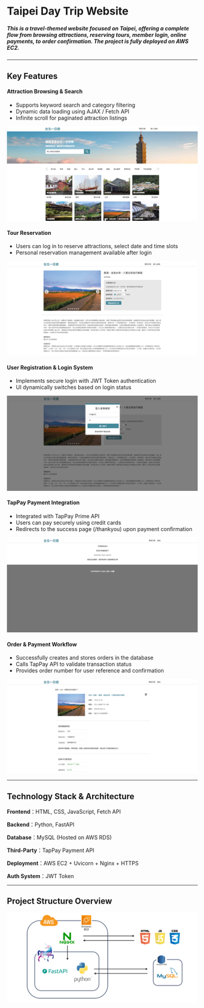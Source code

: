 # Taipei Day Trip Website

##### This is a travel-themed website focused on Taipei, offering a complete flow from browsing attractions, reserving tours, member login, online payments, to order confirmation. The project is fully deployed on AWS EC2.
---

## Key Features

#### Attraction Browsing & Search
- Supports keyword search and category filtering
- Dynamic data loading using AJAX / Fetch API
- Infinite scroll for paginated attraction listings

![Attraction Browsing & Search](week9/static/images/readme-Attraction%20Browsing%20%26%20Search.png)

#### Tour Reservation
- Users can log in to reserve attractions, select date and time slots
- Personal reservation management available after login
  
![Tour Reservation](week9/static/images/readme-Tour%20Reservation.png)

#### User Registration & Login System
- Implements secure login with JWT Token authentication
- UI dynamically switches based on login status
  
![User Registration & Login System](week9/static/images/readme-User%20Registration%20%26%20Login%20System.png)

#### TapPay Payment Integration
- Integrated with TapPay Prime API
- Users can pay securely using credit cards
- Redirects to the success page (/thankyou) upon payment confirmation
  
![TapPay Payment Integration](week9/static/images/readme-TapPay%20Payment%20Integration.png)

#### Order & Payment Workflow
- Successfully creates and stores orders in the database
- Calls TapPay API to validate transaction status
- Provides order number for user reference and confirmation
  
![Order & Payment Workflow](week9/static/images/readme-Order%20%26%20Payment%20Workflow.png)


---

## Technology Stack & Architecture

**Frontend**：HTML, CSS, JavaScript, Fetch API

**Backend**：Python, FastAPI

**Database**：MySQL (Hosted on AWS RDS)

**Third-Party**：TapPay Payment API

**Deployment**：AWS EC2 + Uvicorn + Nginx + HTTPS

**Auth System**：JWT Token

---


## Project Structure Overview
![Project Structure Overview](week9/static/images/readme-Project%20Structure%20Overview.png)

